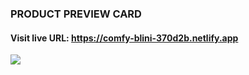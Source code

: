 ### PRODUCT PREVIEW CARD
#### Visit live URL: https://comfy-blini-370d2b.netlify.app
<a href="https://comfy-blini-370d2b.netlify.app"><img src="https://user-images.githubusercontent.com/109923493/224543020-9375c80f-4271-4d15-854e-43c5fc032e86.png"></a>
